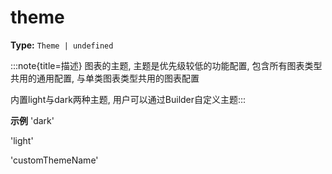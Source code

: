 # theme

**Type:** `Theme | undefined`

:::note{title=描述}
图表的主题, 主题是优先级较低的功能配置, 包含所有图表类型共用的通用配置, 与单类图表类型共用的图表配置



内置light与dark两种主题, 用户可以通过Builder自定义主题:::

**示例**
'dark'

'light'

'customThemeName'


